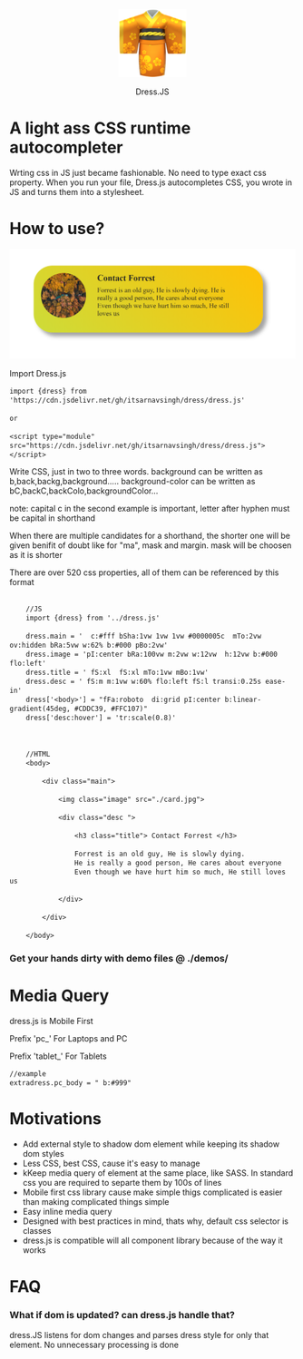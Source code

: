 
<p align="center">
    <img src='./logo.png'>
</p>
<p align="center">Dress.JS</p>

# A light ass CSS runtime autocompleter
Wrting css in JS just became fashionable.
No need to type exact css property.
When you run your file, Dress.js autocompletes CSS, you wrote in JS and turns them into a stylesheet.

# How to use?
<img src='./demo.png'>

Import Dress.js

```
import {dress} from 'https://cdn.jsdelivr.net/gh/itsarnavsingh/dress/dress.js'

or

<script type="module" src="https://cdn.jsdelivr.net/gh/itsarnavsingh/dress/dress.js"> </script>

```
Write CSS, just in two to three words.
background can be written as b,back,backg,background.....
background-color can be written as bC,backC,backColo,backgroundColor...

note: capital c in the second example is important, letter after hyphen must be capital in shorthand

When there are multiple candidates for a shorthand, the shorter one will be given benifit of doubt
like for "ma", mask and margin. mask will be choosen as it is shorter

There are over 520 css properties, all of them can be referenced by this format
```
 
    //JS
    import {dress} from '../dress.js'

    dress.main = '  c:#fff bSha:1vw 1vw 1vw #0000005c  mTo:2vw ov:hidden bRa:5vw w:62% b:#000 pBo:2vw'
    dress.image = 'pI:center bRa:100vw m:2vw w:12vw  h:12vw b:#000 flo:left'
    dress.title = ' fS:xl  fS:xl mTo:1vw mBo:1vw'
    dress.desc = ' fS:m m:1vw w:60% flo:left fS:l transi:0.25s ease-in'
    dress['<body>'] = "fFa:roboto  di:grid pI:center b:linear-gradient(45deg, #CDDC39, #FFC107)"
    dress['desc:hover'] = 'tr:scale(0.8)'
   
     

    //HTML
    <body>

        <div class="main">
            
            <img class="image" src="./card.jpg">

            <div class="desc ">

                <h3 class="title"> Contact Forrest </h3>

                Forrest is an old guy, He is slowly dying.
                He is really a good person, He cares about everyone
                Even though we have hurt him so much, He still loves us

            </div>
        
        </div>

    </body>

```






<h3>Get your hands dirty with demo files @ ./demos/</h3>

# Media Query
dress.js is Mobile First

Prefix 'pc_' For Laptops and PC

Prefix 'tablet_' For Tablets

```
//example
extradress.pc_body = " b:#999"
```


# Motivations

* Add external style to shadow dom element while keeping its shadow dom styles
* Less CSS, best CSS, cause it's easy to manage
* kKeep media query of element at the same place, like SASS. In standard css you are required to separte them by 100s of lines 
* Mobile first css library cause make simple thigs complicated is easier than making complicated things simple
* Easy inline media query
* Designed with best practices in mind, thats why, default css selector is classes  
* dress.js is compatible will all component library because of the way it works

# FAQ

<h3>What if dom is updated? can dress.js handle that?</h3>
dress.JS listens for dom changes and parses dress style for only that element. No unnecessary processing is done 